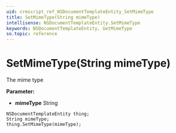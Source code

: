 ```yaml
---
uid: crmscript_ref_NSDocumentTemplateEntity_SetMimeType
title: SetMimeType(String mimeType)
intellisense: NSDocumentTemplateEntity.SetMimeType
keywords: NSDocumentTemplateEntity, GetMimeType
so.topic: reference
---
```


# SetMimeType(String mimeType)

The mime type

**Parameter:** 
 - **mimeType** String

```crmscript
NSDocumentTemplateEntity thing;
String mimeType;
thing.SetMimeType(mimeType);
```

